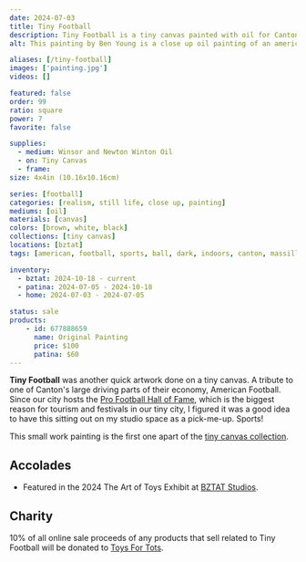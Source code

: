 ```yaml
---
date: 2024-07-03
title: Tiny Football
description: Tiny Football is a tiny canvas painted with oil for Canton Ohio's sports economy.
alt: This painting by Ben Young is a close up oil painting of an american football ball.

aliases: [/tiny-football]
images: ['painting.jpg']
videos: []

featured: false
order: 99
ratio: square
power: 7
favorite: false

supplies:
  - medium: Winsor and Newton Winton Oil
  - on: Tiny Canvas
  - frame: 
size: 4x4in (10.16x10.16cm)

series: [football]
categories: [realism, still life, close up, painting]
mediums: [oil]
materials: [canvas]
colors: [brown, white, black]
collections: [tiny canvas]
locations: [bztat]
tags: [american, football, sports, ball, dark, indoors, canton, massillon, ohio, warm]

inventory:
  - bztat: 2024-10-18 - current
  - patina: 2024-07-05 - 2024-10-18
  - home: 2024-07-03 - 2024-07-05

status: sale
products:
    - id: 677888659
      name: Original Painting
      price: $100
      patina: $60
---
```


**Tiny Football** was another quick artwork done on a tiny canvas. A tribute to one of Canton's large driving parts of their economy, American Football. Since our city hosts the [Pro Football Hall of Fame](https://www.profootballhof.com), which is the biggest reason for tourism and festivals in our tiny city, I figured it was a good idea to have this sitting out on my studio space as a pick-me-up. Sports!

<!--more-->

This small work painting is the first one apart of the [tiny canvas collection](/collections/tiny-canvas/).

## Accolades ##

* Featured in the 2024 The Art of Toys Exhibit at [BZTAT Studios](http://bztatstudios.com).

## Charity ##

10% of all online sale proceeds of any products that sell related to Tiny Football will be donated to [Toys For Tots](https://www.toysfortots.org).
